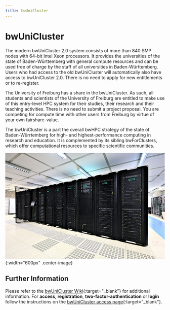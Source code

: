 ```yaml
---
title: bwUniCluster
---
```


# bwUniCluster

The modern bwUniCluster 2.0 system consists of more than 840 SMP nodes with 64-bit Intel Xeon processors.
It provides the universities of the state of Baden-Württemberg with general compute resources and can be
used free of charge by the staff of all universities in Baden-Württemberg. Users who had access to the old
bwUniCluster will automatically also have access to bwUniCluster 2.0. There is no need to apply for new
entitlements or to re-register. 

The University of Freiburg has a share in the bwUniCluster. As such, all students and scientists of the
University of Freiburg are entitled to make use of this entry-level HPC system for their studies,
their research and their teaching activities. 
There is no need to submit a project proposal. You are competing for compute time with other users from
Freiburg by virtue of your own fairshare-value.

The bwUniCluster is a part the overall bwHPC strategy of the state of Baden-Würrtemberg for high- and
highest-performance computing in research and education. It is complemented by its sibling bwForClusters,
which offer computational resources to specific scientific communities.

![bwUniCluster](/img/bwuni.jpg "bwUniCluster (Simon Raffeiner/SCC)"){:width="600px" .center-image}

## Further Information

Please refer to the [bwUniCluster Wiki](https://wiki.bwhpc.de/e/Category:BwUniCluster_2.0){:target="_blank"}
for additional information. For **access**, **registration**, **two-factor-authentication** or **login**
follow the instructions on the
[bwUniCluster access page](https://wiki.bwhpc.de/e/BwUniCluster_2.0_User_Access){:target="_blank"}.
